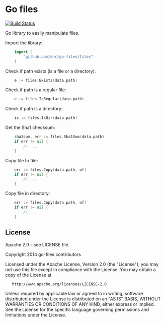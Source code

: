 Go files
========

[![Build Status](https://travis-ci.org/enr/go-files.png?branch=master)](https://travis-ci.org/enr/go-files)

Go library to easily manipulate files.

Import the library:

```Go
    import (
        "github.com/enr/go-files/files"
    )
```

Check if path exists (is a file or a directory):

```Go
    e := files.Exists(data.path)
```

Check if path is a regular file:

```Go
    e := files.IsRegular(data.path)
```

Check if path is a directory:

```Go
    is := files.IsDir(data.path)
```

Get the Sha1 checksum:

```Go
    sha1sum, err := files.Sha1Sum(data.path)
    if err != nil {
        // ...
    }
```

Copy file to file:

```Go
    err := files.Copy(data.path, of)
    if err != nil {
        // ...
    }
```

Copy file in directory:

```Go
    err := files.Copy(data.path, of)
    if err != nil {
        // ...
    }
```

License
-------

Apache 2.0 - see LICENSE file.

   Copyright 2014 go-files contributors

   Licensed under the Apache License, Version 2.0 (the "License");
   you may not use this file except in compliance with the License.
   You may obtain a copy of the License at

       http://www.apache.org/licenses/LICENSE-2.0

   Unless required by applicable law or agreed to in writing, software
   distributed under the License is distributed on an "AS IS" BASIS,
   WITHOUT WARRANTIES OR CONDITIONS OF ANY KIND, either express or implied.
   See the License for the specific language governing permissions and
   limitations under the License.
